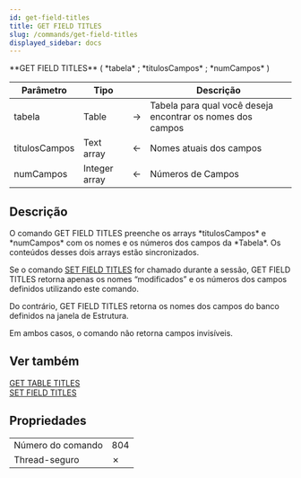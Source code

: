 ```yaml
---
id: get-field-titles
title: GET FIELD TITLES
slug: /commands/get-field-titles
displayed_sidebar: docs
---
```


<!--REF #_command_.GET FIELD TITLES.Syntax-->**GET FIELD TITLES** ( *tabela* ; *titulosCampos* ; *numCampos* )<!-- END REF-->
<!--REF #_command_.GET FIELD TITLES.Params-->
| Parâmetro | Tipo |  | Descrição |
| --- | --- | --- | --- |
| tabela | Table | &#8594;  | Tabela para qual você deseja encontrar os nomes dos campos |
| titulosCampos | Text array | &#8592; | Nomes atuais dos campos |
| numCampos | Integer array | &#8592; | Números de Campos |

<!-- END REF-->

## Descrição 

<!--REF #_command_.GET FIELD TITLES.Summary-->O comando GET FIELD TITLES preenche os arrays *titulosCampos* e *numCampos* com os nomes e os números dos campos da *Tabela*.<!-- END REF--> Os conteúdos desses dois arrays estão sincronizados.  

Se o comando [SET FIELD TITLES](set-field-titles.md) for chamado durante a sessão, GET FIELD TITLES retorna apenas os nomes “modificados” e os números dos campos definidos utilizando este comando.  
  
Do contrário, GET FIELD TITLES retorna os nomes dos campos do banco definidos na janela de Estrutura.  
  
Em ambos casos, o comando não retorna campos invisíveis.

## Ver também 

[GET TABLE TITLES](get-table-titles.md)  
[SET FIELD TITLES](set-field-titles.md)  

## Propriedades

|  |  |
| --- | --- |
| Número do comando | 804 |
| Thread-seguro | &cross; |


